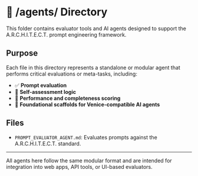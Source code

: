 
# 🧠 /agents/ Directory

This folder contains evaluator tools and AI agents designed to support the A.R.C.H.I.T.E.C.T. prompt engineering framework.

## Purpose

Each file in this directory represents a standalone or modular agent that performs critical evaluations or meta-tasks, including:

- ✅ **Prompt evaluation**
- 🔄 **Self-assessment logic**
- 🔬 **Performance and completeness scoring**
- 🧱 **Foundational scaffolds for Venice-compatible AI agents**

## Files

- `PROMPT_EVALUATOR_AGENT.md`: Evaluates prompts against the A.R.C.H.I.T.E.C.T. standard.

---

All agents here follow the same modular format and are intended for integration into web apps, API tools, or UI-based evaluators.
